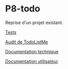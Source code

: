 # P8-todo
Reprise d'un projet existant.

[Tests](https://github.com/Viiscar/P8-todo/tree/master/test)

[Audit de TodoListMe](https://github.com/Viiscar/P8-todo/blob/master/Audit-TodoListMe.pdf)

[Documentation technique](https://viiscar.github.io/P8-todo/)

[Documentation utilisateur](https://github.com/Viiscar/P8-todo/blob/master/Documentation%20utilisateur.pdf)
